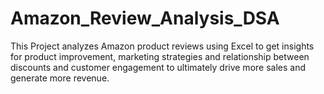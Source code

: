 # Amazon_Review_Analysis_DSA
This Project analyzes Amazon product reviews using Excel to get insights for product improvement, marketing strategies and relationship between discounts and customer engagement to ultimately drive more sales and generate more revenue.
